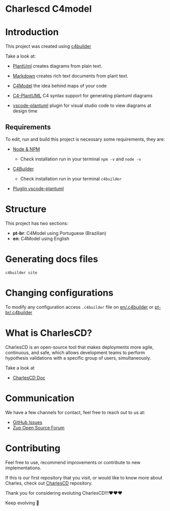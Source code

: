 # Charlescd C4model

# Introduction

This project was created using [c4builder](https://adrianvlupu.github.io/C4-Builder/)


Take a look at: 

- [PlantUml](http://plantuml.com/) creates diagrams from plain text.

- [Markdown](https://guides.github.com/features/mastering-markdown/) creates rich text documents from plant text.

- [C4Model](https://c4model.com/) the idea behind maps of your code

- [C4-PlantUML](https://github.com/RicardoNiepel/C4-PlantUML) C4 syntax support for generating plantuml diagrams

- [vscode-plantuml](https://github.com/qjebbs/vscode-plantuml) plugin for visual studio code to view diagrams at design time

## Requirements
To edit, run and build this project is necessary some requirements, they are:
* [Node & NPM](https://nodejs.org/en/)
  - Check installation run in your terminal `npm -v` and `node -v`
* [C4Builder](https://adrianvlupu.github.io/C4-Builder/)
  - Check installation run in your terminal `c4builder`

* [Pluglin vscode-plantuml](https://github.com/qjebbs/vscode-plantuml) 

# Structure

This project has two sections:

- **pt-br**: C4Model using Portuguese (Brazilian) 
- **en**: C4Model using English 

# Generating docs files
 
 `c4builder site`


# Changing configurations

To modify any configuration access `.c4builder` file on [en/.c4builder](https://github.com/ZupIT/charlescd-c4model//tree/main/en/.c4builder)  or [pt-br/.c4builder](https://github.com/ZupIT/charlescd-c4model//tree/main/pt-br/.c4builder)

# What is CharlesCD?

CharlesCD is an open-source tool that makes deployments more agile, continuous, and safe, which allows development teams to perform hypothesis validations with a specific group of users, simultaneously.

Take a look at 

- [CharlesCD Doc](https://docs.charlescd.io/) 


# Communication

We have a few channels for contact, feel free to reach out to us at:

- [GitHub Issues](https://github.com/ZupIT/docs-charles/issues)
- [Zup Open Source Forum](https://forum.zup.com.br)

# Contributing

Feel free to use, recommend improvements or contribute to new implementations.

If this is our first repository that you visit, or would like to know more about Charles,
check out [CharlesCD](https://github.com/ZupIT/charlescd) repository.

Thank you for considering evoluting CharlesCD!!!:heart::heart::heart:

Keep evolving :rocket: